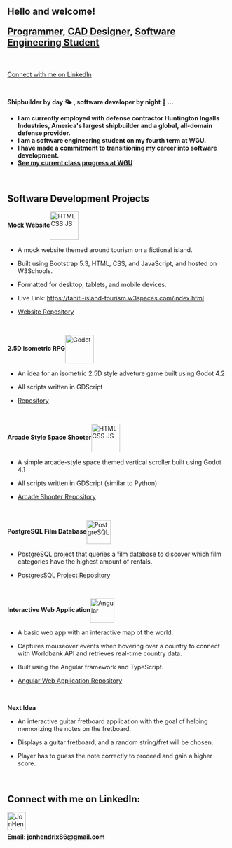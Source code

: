 <h2><p>Hello and welcome!</p>
  
<p><a href="https://github.com/skybound987" target="_blank">Programmer</a>, <a href="https://www.linkedin.com/in/jonny-hendrix/" target="_blank">CAD Designer</a>, <a href="https://github.com/skybound987/WGU-Class-Progress" target="_blank">Software Engineering Student</a></p></h2><br>

<a href="https://www.linkedin.com/in/jonny-hendrix/" target="_blank">Connect with me on LinkedIn</a><br>

<br>

<b>Shipbuilder by day 🌤 , software developer by night 🌙 ... </b>
  - <b>I am currently employed with defense contractor Huntington Ingalls Industries, America's largest shipbuilder and a global, all-domain defense provider.</b>
  - <b>I am a software engineering student on my fourth term at WGU.</b>
  - <b>I have made a commitment to transitioning my career into software development.</b>
  - <b><a href="https://github.com/skybound987/WGU-Class-Progress" target="_blank">See my current class progress at WGU</a></b>

<br>
<h2>Software Development Projects</h2>

<b>Mock Website</b><a href="https://taniti-island-tourism.w3spaces.com/index.html" target="_blank"><img align="center" alt="HTML CSS JS" src="https://github.com/skybound987/skybound987/assets/100818602/d27be88e-31a9-448a-9b4a-4711e42ae5a9" width="65px"/></a>
  - <p>A mock website themed around tourism on a fictional island.</p>
  - <p>Built using Bootstrap 5.3, HTML, CSS, and JavaScript, and hosted on W3Schools.</p>
  - <p>Formatted for desktop, tablets, and mobile devices.</p>
  - <p>Live Link: <a href="https://taniti-island-tourism.w3spaces.com/index.html" target="_blank">https://taniti-island-tourism.w3spaces.com/index.html</a></p>
  - <p><a href="https://github.com/skybound987/Mock-Website" target="_blank">Website Repository</a></p><br>

<b>2.5D Isometric RPG</b><a href="https://github.com/skybound987/adventure_game" target="_blank"><img align="center" alt="Godot" src="https://github.com/skybound987/skybound987/assets/100818602/f263ddbf-a5be-449b-a3d9-3423c6cfdd36" width="65px"/></a>
  - <p>An idea for an isometric 2.5D style adveture game built using Godot 4.2</p>
  - <p>All scripts written in GDScript</p>
  - <p><a href="https://github.com/skybound987/adventure_game" target="_blank">Repository</a></p><br>

<b>Arcade Style Space Shooter</b><a href="https://github.com/skybound987/arcade-shooter" target="_blank"><img align="center" alt="HTML CSS JS" src="https://github.com/skybound987/skybound987/assets/100818602/f263ddbf-a5be-449b-a3d9-3423c6cfdd36" width="65px"/></a>
  - <p>A simple arcade-style space themed vertical scroller built using Godot 4.1</p>
  - <p>All scripts written in GDScript (similar to Python)</p>
  - <p><a href="https://github.com/skybound987/arcade-shooter" target="_blank">Arcade Shooter Repository</a></p><br>

<b>PostgreSQL Film Database</b><a href="https://github.com/skybound987/PostgreSQL-Project" target="_blank"><img align="center" alt="PostgreSQL" src="https://www.logo.wine/a/logo/PostgreSQL/PostgreSQL-Logo.wine.svg" width="55px"/></a>
  - <p>PostgreSQL project that queries a film database to discover which film categories have the highest amount of rentals.</p>
  - <p><a href="https://github.com/skybound987/PostgreSQL-Project" target="_blank">PostgresSQL Project Repository</a></p><br>

<b>Interactive Web Application</b><a href="https://github.com/skybound987/Angular-Web-App" target="_blank"><img align="center" alt="Angular" src="https://github.com/skybound987/skybound987/assets/100818602/4a8425de-44de-4f60-a8e2-737d05265678" width="55px"/></a>
  - <p>A basic web app with an interactive map of the world.</p>
  - <p>Captures mouseover events when hovering over a country to connect with Worldbank API and retrieves real-time country data.</p>
  - <p>Built using the Angular framework and TypeScript.</p>
  - <p><a href="https://github.com/skybound987/Angular-Web-App" target="_blank">Angular Web Application Repository</a></p><br>

<b>Next Idea</b>
  - <p>An interactive guitar fretboard application with the goal of helping memorizing the notes on the fretboard.</p>
  - <p>Displays a guitar fretboard, and a random string/fret will be chosen.</p>
  - <p>Player has to guess the note correctly to proceed and gain a higher score.</p>

<br>
<h2>Connect with me on LinkedIn:</h2>

[<img align="left" alt="JonHendrix | LinkedIn" width="42px" src="https://cdn.jsdelivr.net/npm/simple-icons@v3/icons/linkedin.svg" target="_blank"/>][linkedin]

[linkedin]: https://www.linkedin.com/in/jonny-hendrix/

<br><br>
<p><b>Email: jonhendrix86@gmail.com</b></p>
<br>
<!--
**skybound987/skybound987** is a ✨ _special_ ✨ repository because its `README.md` (this file) appears on your GitHub profile.

Here are some ideas to get you started:

- 🔭 I’m currently working on ...
- 🌱 I’m currently learning ...
- 👯 I’m looking to collaborate on ...
- 🤔 I’m looking for help with ...
- 💬 Ask me about ...
- 📫 How to reach me: ...
- 😄 Pronouns: ...
- ⚡ Fun fact: ...
-->
